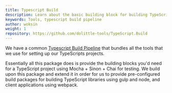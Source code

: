 ```yaml
---
title: Typescript Build
description: Learn about the basic building block for building TypeScript applications
keywords: Tools, typescript build pipeline 
author: woksin
weight: 1
repository: https://github.com/dolittle-tools/TypeScript.Build
---
```


We have a common [Typescript Build Pipeline](https://www.github.com/dolittle-tools/TypeScript.Build) that bundles all the tools that we use for setting up our TypeScripts projects.

Essentially all this package does is provide the building blocks you'd need for a TypeScript project using Mocha + Sinon + Chai for testing. We build upon this package and extend it in order for us to provide pre-configured build packages for building TypeScript libraries using gulp and node, and client applications using webpack.